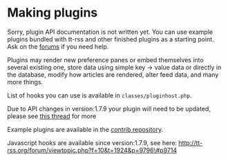 Making plugins
==============

Sorry, plugin API documentation is not written yet. You can use example
plugins bundled with tt-rss and other finished plugins as a starting
point. Ask on the [forums](http://tt-rss.org/forum/viewforum.php?f=22)
if you need help.

Plugins may render new preference panes or embed themselves into several
existing one, store data using simple key -\> value data or directly in
the database, modify how articles are rendered, alter feed data, and
many more things.

List of hooks you can use is available in
<code>classes/pluginhost.php</code>.

Due to API changes in version:1.7.9 your plugin will need to be updated,
please see [this
thread](http://tt-rss.org/forum/viewtopic.php?f=1&t=1859&p=9279#p9279)
for more

Example plugins are available in the [contrib
repository](https://github.com/gothfox/Tiny-Tiny-RSS-Contrib/).

Javascript hooks are available since version:1.7.9, see here:
http://tt-rss.org/forum/viewtopic.php?f=10&t=1924&p=9796\#p9714
